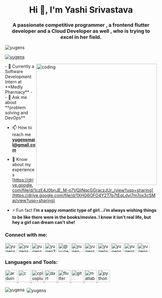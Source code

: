 <h1 align="center">Hi 👋, I'm Yashi Srivastava</h1>
<h3 align="center">A passionate competitive programmer  , a frontend flutter developer and a Cloud Developer as well , who is trying to excel in her field.</h3>

<p align="left"> <img src="https://komarev.com/ghpvc/?username=yugens&label=Profile%20views&color=0e75b6&style=flat" alt="yugens" /> </p>

<p align="left"> <a href="https://github.com/ryo-ma/github-profile-trophy"><img src="https://github-profile-trophy.vercel.app/?username=yugens" alt="yugens" /></a> </p>

<img align="right" alt="coding" width="400" src="https://media1.giphy.com/media/USV0ym3bVWQJJmNu3N/giphy.gif?cid=ecf05e472693nn7pyouqbz1woz25bshbujub88gtwtx6h1g7&rid=giphy.gif">
- 🌱 Currently a Software Development Intern at **Medly Pharmacy**
- 
- 💬 Ask me about **problem solving   and  DevOps**

- 📫 How to reach me **yugensmail@gmail.com**

- 📄 Know about my experiences [https://drive.google.com/file/d/1czE4J0bnJE_M-o7VQiiNqcGGraczJUr_/view?usp=sharing](https://drive.google.com/file/d/1XHG6OFO4Y2T7p7tEqLdyi7m7ox3cSMaj/view?usp=sharing)

- ⚡ Fun fact **I’m a sappy romantic type of girl…i’m always wishing things to be like there were in the books/movies. I know it isn’t real life, but hey a girl can dream can’t she!**

<h3 align="left">Connect with me:</h3>
<p align="left">
<a href="https://twitter.com/yugenss" target="blank"><img align="center" src="https://cdn.jsdelivr.net/npm/simple-icons@3.0.1/icons/twitter.svg" alt="yugenss" height="30" width="40" /></a>
<a href="https://linkedin.com/in/yugens" target="blank"><img align="center" src="https://cdn.jsdelivr.net/npm/simple-icons@3.0.1/icons/linkedin.svg" alt="yugens" height="30" width="40" /></a>
<a href="https://kaggle.com/yugens" target="blank"><img align="center" src="https://cdn.jsdelivr.net/npm/simple-icons@3.0.1/icons/kaggle.svg" alt="yugens" height="30" width="40" /></a>
<a href="https://instagram.com/yugen3.8" target="blank"><img align="center" src="https://cdn.jsdelivr.net/npm/simple-icons@3.0.1/icons/instagram.svg" alt="yugen3.8" height="30" width="40" /></a>
<a href="https://medium.com/@yugens" target="blank"><img align="center" src="https://cdn.jsdelivr.net/npm/simple-icons@3.0.1/icons/medium.svg" alt="@yugens" height="30" width="40" /></a>
<a href="https://www.codechef.com/users/yugen" target="blank"><img align="center" src="https://cdn.jsdelivr.net/npm/simple-icons@3.1.0/icons/codechef.svg" alt="yugen" height="30" width="40" /></a>
<a href="https://www.hackerrank.com/yugens" target="blank"><img align="center" src="https://cdn.jsdelivr.net/npm/simple-icons@3.0.1/icons/hackerrank.svg" alt="yugens" height="30" width="40" /></a>
<a href="https://codeforces.com/profile/yugens" target="blank"><img align="center" src="https://cdn.jsdelivr.net/npm/simple-icons@3.0.1/icons/codeforces.svg" alt="yugens" height="30" width="40" /></a>
<a href="https://www.leetcode.com/yugens" target="blank"><img align="center" src="https://cdn.jsdelivr.net/npm/simple-icons@3.0.1/icons/leetcode.svg" alt="yugens" height="30" width="40" /></a>
<a href="https://www.hackerearth.com/yugens" target="blank"><img align="center" src="https://cdn.jsdelivr.net/npm/simple-icons@3.0.1/icons/hackerearth.svg" alt="yugens" height="30" width="40" /></a>
<a href="https://auth.geeksforgeeks.org/user/yugens" target="blank"><img align="center" src="https://cdn.jsdelivr.net/npm/simple-icons@3.0.1/icons/geeksforgeeks.svg" alt="yugens" height="30" width="40" /></a>
</p>

<h3 align="left">Languages and Tools:</h3>
<p align="left"> <a href="https://www.arduino.cc/" target="_blank"> <img src="https://cdn.worldvectorlogo.com/logos/arduino-1.svg" alt="arduino" width="40" height="40"/> </a> <a href="https://www.cprogramming.com/" target="_blank"> <img src="https://devicons.github.io/devicon/devicon.git/icons/c/c-original.svg" alt="c" width="40" height="40"/> </a> <a href="https://www.w3schools.com/cpp/" target="_blank"> <img src="https://devicons.github.io/devicon/devicon.git/icons/cplusplus/cplusplus-original.svg" alt="cplusplus" width="40" height="40"/> </a> <a href="https://dart.dev" target="_blank"> <img src="https://www.vectorlogo.zone/logos/dartlang/dartlang-icon.svg" alt="dart" width="40" height="40"/> </a> <a href="https://flutter.dev" target="_blank"> <img src="https://www.vectorlogo.zone/logos/flutterio/flutterio-icon.svg" alt="flutter" width="40" height="40"/> </a> <a href="https://git-scm.com/" target="_blank"> <img src="https://www.vectorlogo.zone/logos/git-scm/git-scm-icon.svg" alt="git" width="40" height="40"/> </a> <a href="https://www.mathworks.com/" target="_blank"> <img src="https://raw.githubusercontent.com/simple-icons/simple-icons/master/icons/mathworks.svg" alt="matlab" width="40" height="40"/> </a> <a href="https://www.python.org" target="_blank"> <img src="https://devicons.github.io/devicon/devicon.git/icons/python/python-original.svg" alt="python" width="40" height="40"/> </a> </p>

<p><img align="left" src="https://github-readme-stats.vercel.app/api/top-langs?username=yugens&show_icons=true&locale=en&layout=compact" alt="yugens" /></p>

<p>&nbsp;<img align="center" src="https://github-readme-stats.vercel.app/api?username=yugens&show_icons=true&locale=en" alt="yugens" /></p>

